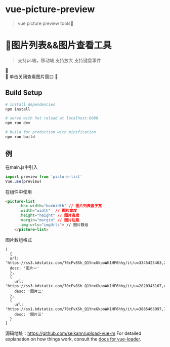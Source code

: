 # vue-picture-preview

> vue picture preview tools👫
# 👧图片列表&&图片查看工具
> 支持pc端，移动端
> 支持放大
> 支持键盘事件

🙋  
🙋 单击关闭查看图片窗口
🙋
## Build Setup

``` bash
# install dependencies
npm install

# serve with hot reload at localhost:8080
npm run dev

# build for production with minification
npm run build
```
## 例
在main.js中引入
```js
import preview from 'picture-list'
Vue.use(preview)
```
在组件中使用
``` html
<picture-list
      :box-width="boxWidth" // 图片列表盒子宽
      :width="width"  // 图片宽度
      :height="height" // 图片高度
      :margin="margin" // 图片边距
      :img-urls="imgUrls"> // 图片数组
    </picture-list>
```
图片数组格式
```
[
  {
  url: 'https://ss3.bdstatic.com/70cFv8Sh_Q1YnxGkpoWK1HF6hhy/it/u=3345425463,2829351688&fm=26&gp=0.jpg',
  desc: '图片一'
  },
  {
    url: 'https://ss3.bdstatic.com/70cFv8Sh_Q1YnxGkpoWK1HF6hhy/it/u=2820343167,442028568&fm=26&gp=0.jpg',
    desc: '图片二'
  },
  {
    url: 'https://ss1.bdstatic.com/70cFvXSh_Q1YnxGkpoWK1HF6hhy/it/u=3885463997,795370374&fm=26&gp=0.jpg',
    desc: '图片三'
  }
]
```
源码地址：https://github.com/seikann/upload-vue-m
For detailed explanation on how things work, consult the [docs for vue-loader](http://vuejs.github.io/vue-loader).

